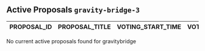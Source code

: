 ## Active Proposals `gravity-bridge-3`

| PROPOSAL_ID | PROPOSAL_TITLE | VOTING_START_TIME | VOTING_END_TIME | VOTE |
|-------------|----------------|-------------------|-----------------|------|
 
No current active proposals found for gravitybridge
